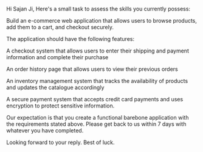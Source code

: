 Hi Sajan Ji,
Here's a small task to assess the skills you currently possess:

Build an e-commerce web application that allows users to browse products, add them to a cart, and checkout securely.

The application should have the following features:

<!-- User registration and login -->

<!-- A product catalogue that displays products with descriptions, prices, and images -->

<!-- A search function that allows users to find products by name or category -->

<!-- A shopping cart that allows users to add, remove, or update the quantity of items in their cart -->

A checkout system that allows users to enter their shipping and payment information and complete their purchase

An order history page that allows users to view their previous orders

<!-- A product management system that allows administrators to add, edit, or delete products from the catalogue -->

An inventory management system that tracks the availability of products and updates the catalogue accordingly

A secure payment system that accepts credit card payments and uses encryption to protect sensitive information.

Our expectation is that you create a functional barebone application with the requirements stated above. Please get back to us within 7 days with whatever you have completed. 

Looking forward to your reply. Best of luck. 
